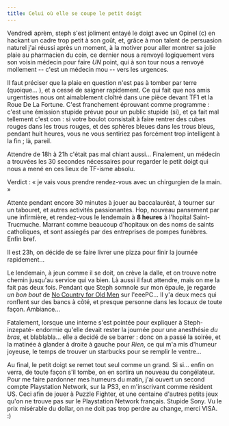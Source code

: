 ```yaml
---
title: Celui où elle se coupe le petit doigt
---
```


Vendredi aprèm, steph s'est joliment entayé le doigt avec un Opinel (c) en
hackant un cadre trop petit à son goût, et, grâce à mon talent de persuasion
naturel j'ai réussi après un moment, à la motiver pour aller montrer sa jolie
plaie au pharmacien du coin, ce dernier nous a renvoyé logiquement vers son
voisin médecin pour faire _UN_ point, qui à son tour nous a renvoyé mollement
-- c'est un médecin mou -- vers les urgences.

Il faut préciser que la plaie en question n'est pas à tomber par terre
(quoique... ), et a cessé de saigner rapidement. Ce qui fait que nos amis
urgentistes nous ont aimablement cloîtré dans une pièce devant TF1 et la Roue
De La Fortune. C'est franchement éprouvant comme programme : c'est une
émission stupide prévue pour un public stupide (si), et ça fait mal tellement
c'est con : si votre boulot consistait à faire rentrer des cubes rouges dans
les trous rouges, et des sphères bleues dans les trous bleus, pendant huit
heures, vous ne vous sentiriez pas forcément trop intelligent à la fin ; là,
pareil.

Attendre de 18h à 21h c'était pas mal chiant aussi... Finalement, un médecin a
trouvées les 30 secondes nécessaires pour regarder le petit doigt qui nous a
mené en ces lieux de TF-isme absolu.

Verdict : « je vais vous prendre rendez-vous avec un chirgurgien de la main. »

Attente pendant encore 30 minutes à jouer au baccalauréat, à tourner sur un
tabouret, et autres activités passionantes. Hop, nouveau pansement par une
infirmière, et rendez-vous le lendemain à **8 heures** à l'hopital Saint-
Trucmuche. Marrant comme beaucoup d'hopitaux on des noms de saints
catholiques, et sont assiegés par des entreprises de pompes funèbres. Enfin
bref.

Il est 23h, on décide de se faire livrer une pizza pour finir la journée
rapidement...

Le lendemain, à jeun comme il se doit, on crève la dalle, et on trouve notre
chemin jusqu'au service qui va bien. Là aussi il faut attendre, mais on me la
fait pas deux fois. Pendant que Steph somnole sur mon épaule, je regarde _un
bon bout_ de [No Country for Old Men](http://imdb.com/title/tt0477348/) sur
l'eeePC... Il y'a deux mecs qui ronflent sur des bancs à côté, et presque
personne dans les locaux de toute façon. Ambiance...

Fatalement, lorsque une interne s'est pointée pour expliquer à Steph-inzepaté-
endormie qu'elle devait rester la journée pour une anesthésie _du bras_, et
blablabla... elle a decidé de se barrer : donc on a passé la soirée, et la
matinée à glander à droite à gauche pour _Rien_, ce qui m'a mis d'humeur
joyeuse, le temps de trouver un starbucks pour se remplir le ventre...

Au final, le petit doigt se remet tout seul comme un grand. Si si... enfin on
verra, de toute façon s'il tombe, on en sortira un nouveau du congélateur.
Pour me faire pardonner mes humeurs du matin, j'ai ouvert un second compte
Playstation Network, sur la PS3, en m'inscrivant comme résident US. Ceci afin
de jouer à Puzzle Fighter, et une centaine d'autres petits jeux qu'on ne
trouve pas sur le Playstation Network français. Stupide Sony. Vu le prix
misérable du dollar, on ne doit pas trop perdre au change, merci VISA. :)


